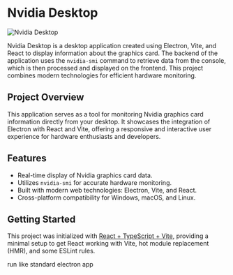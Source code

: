 # Nvidia Desktop

![Nvidia Desktop](https://www.filiphelikar.cz/img/Nvidia_Desktop-before.png "Nvidia Desktop")

Nvidia Desktop is a desktop application created using Electron, Vite, and React to display information about the graphics card. The backend of the application uses the `nvidia-smi` command to retrieve data from the console, which is then processed and displayed on the frontend. This project combines modern technologies for efficient hardware monitoring.

## Project Overview

This application serves as a tool for monitoring Nvidia graphics card information directly from your desktop. It showcases the integration of Electron with React and Vite, offering a responsive and interactive user experience for hardware enthusiasts and developers.

## Features

- Real-time display of Nvidia graphics card data.
- Utilizes `nvidia-smi` for accurate hardware monitoring.
- Built with modern web technologies: Electron, Vite, and React.
- Cross-platform compatibility for Windows, macOS, and Linux.

## Getting Started

This project was initialized with [React + TypeScript + Vite](https://vitejs.dev/), providing a minimal setup to get React working with Vite, hot module replacement (HMR), and some ESLint rules.

run like standard electron app
